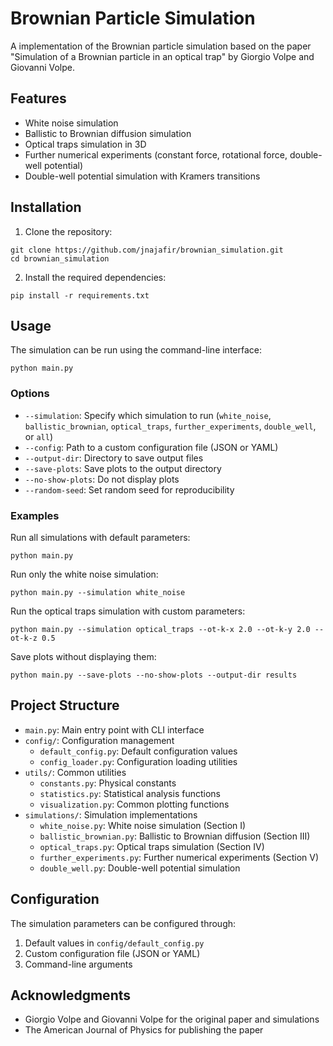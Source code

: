 # Brownian Particle Simulation

A implementation of the Brownian particle simulation based on the paper "Simulation of a Brownian particle in an optical trap" by Giorgio Volpe and Giovanni Volpe.

## Features

- White noise simulation
- Ballistic to Brownian diffusion simulation
- Optical traps simulation in 3D
- Further numerical experiments (constant force, rotational force, double-well potential)
- Double-well potential simulation with Kramers transitions

## Installation

1. Clone the repository:
```
git clone https://github.com/jnajafir/brownian_simulation.git
cd brownian_simulation
```

2. Install the required dependencies:
```
pip install -r requirements.txt
```

## Usage

The simulation can be run using the command-line interface:

```
python main.py 
```

### Options

- `--simulation`: Specify which simulation to run (`white_noise`, `ballistic_brownian`, `optical_traps`, `further_experiments`, `double_well`, or `all`)
- `--config`: Path to a custom configuration file (JSON or YAML)
- `--output-dir`: Directory to save output files
- `--save-plots`: Save plots to the output directory
- `--no-show-plots`: Do not display plots
- `--random-seed`: Set random seed for reproducibility

### Examples

Run all simulations with default parameters:
```
python main.py
```

Run only the white noise simulation:
```
python main.py --simulation white_noise
```

Run the optical traps simulation with custom parameters:
```
python main.py --simulation optical_traps --ot-k-x 2.0 --ot-k-y 2.0 --ot-k-z 0.5
```

Save plots without displaying them:
```
python main.py --save-plots --no-show-plots --output-dir results
```

## Project Structure

- `main.py`: Main entry point with CLI interface
- `config/`: Configuration management
  - `default_config.py`: Default configuration values
  - `config_loader.py`: Configuration loading utilities
- `utils/`: Common utilities
  - `constants.py`: Physical constants
  - `statistics.py`: Statistical analysis functions
  - `visualization.py`: Common plotting functions
- `simulations/`: Simulation implementations
  - `white_noise.py`: White noise simulation (Section I)
  - `ballistic_brownian.py`: Ballistic to Brownian diffusion (Section III)
  - `optical_traps.py`: Optical traps simulation (Section IV)
  - `further_experiments.py`: Further numerical experiments (Section V)
  - `double_well.py`: Double-well potential simulation

## Configuration

The simulation parameters can be configured through:
1. Default values in `config/default_config.py`
2. Custom configuration file (JSON or YAML)
3. Command-line arguments

## Acknowledgments

- Giorgio Volpe and Giovanni Volpe for the original paper and simulations
- The American Journal of Physics for publishing the paper
